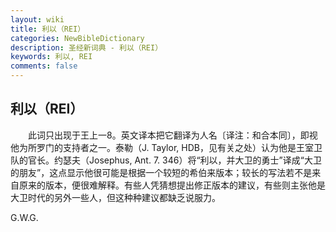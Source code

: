 ```yaml
---
layout: wiki
title: 利以（REI）
categories: NewBibleDictionary
description: 圣经新词典 - 利以（REI）
keywords: 利以, REI
comments: false
---
```


## 利以（REI）

　　此词只出现于王上一8。英文译本把它翻译为人名〔译注：和合本同〕，即视他为所罗门的支持者之一。泰勒（J. Taylor, HDB，见有关之处）认为他是王室卫队的官长。约瑟夫（Josephus, Ant. 7. 346）将“利以，并大卫的勇士”译成“大卫的朋友”，这点显示他很可能是根据一个较短的希伯来版本；较长的写法若不是来自原来的版本，便很难解释。有些人凭猜想提出修正版本的建议，有些则主张他是大卫时代的另外一些人，但这种种建议都缺乏说服力。

G.W.G.








